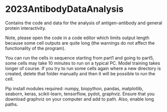 # 2023AntibodyDataAnalysis

Contains the code and data for the analysis of antigen-antibody and general protein interactivity.

Note, please open the code in a code editor which limits output length because some cell outputs are quite long (the warnings do not affect the functionality of the program). 

You can run the cells in sequence starting from part1 and going to part5, some cells may take 10 minutes to run on a typical PC. Model training takes longer of course. If you try to run some cells again where a new directory is created, delete that folder manually and then it will be possible to run the cell. 

Pip install modules required: numpy, biopython, pandas, matplotlib, seaborn, keras, scikit-learn, tensorflow, pydot, graphviz. Ensure that you download graphviz on your computer and add to path. Also, enable long paths. 
